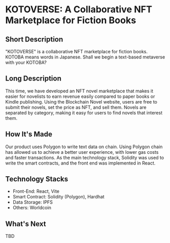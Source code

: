 # KOTOVERSE: A Collaborative NFT Marketplace for Fiction Books

## Short Description
"KOTOVERSE" is a collaborative NFT marketplace for fiction books.
KOTOBA means words in Japanese. Shall we begin a text-based metaverse with your KOTOBA?

## Long Description
This time, we have developed an NFT novel marketplace that makes it easier for novelists to earn revenue easily compared to paper books or Kindle publishing. Using the Blockchain Novel website, users are free to submit their novels, set the price as NFT, and sell them. Novels are separated by category, making it easy for users to find novels that interest them.

## How It's Made
Our product uses Polygon to write text data on chain. Using Polygon chain has allowed us to achieve a better user experience, with lower gas costs and faster transactions. As the main technology stack, Solidity was used to write the smart contracts, and the front end was implemented in React.

## Technology Stacks
- Front-End: React, Vite
- Smart Contract: Solidity (Polygon), Hardhat
- Data Storage: IPFS
- Others: Worldcoin

## What's Next
TBD
